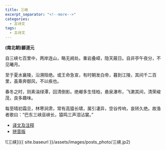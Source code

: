 ```yaml
---
title: 三峡
excerpt_separator: "<!--more-->"
categories:
  - 古诗文
tags:
  - 古诗文
---
```


**(南北朝)郦道元**

自三峡七百里中，两岸连山，略无阙处。重岩叠嶂，隐天蔽日。自非亭午夜分，不见曦月。
<!--more-->

至于夏水襄陵，沿溯阻绝。或王命急宣，有时朝发白帝，暮到江陵，其间千二百里，虽乘奔御风，不以疾也。

春冬之时，则素湍绿潭，回清倒影。绝𪩘多生怪柏，悬泉瀑布，飞漱其间，清荣峻茂，良多趣味。

每至晴初霜旦，林寒涧肃，常有高猿长啸，属引凄异，空谷传响，哀转久绝。故渔者歌曰：“巴东三峡巫峡长，猿鸣三声泪沾裳。”

* [译文及注释](https://so.gushiwen.cn/shiwenv_e3a32488d62a.aspx)
* [拼音版](https://www.shicile.com/detail/3680071343378)

![三峡]({{ site.baseurl }}/assets/images/posts_photo/三峡.jp2)
